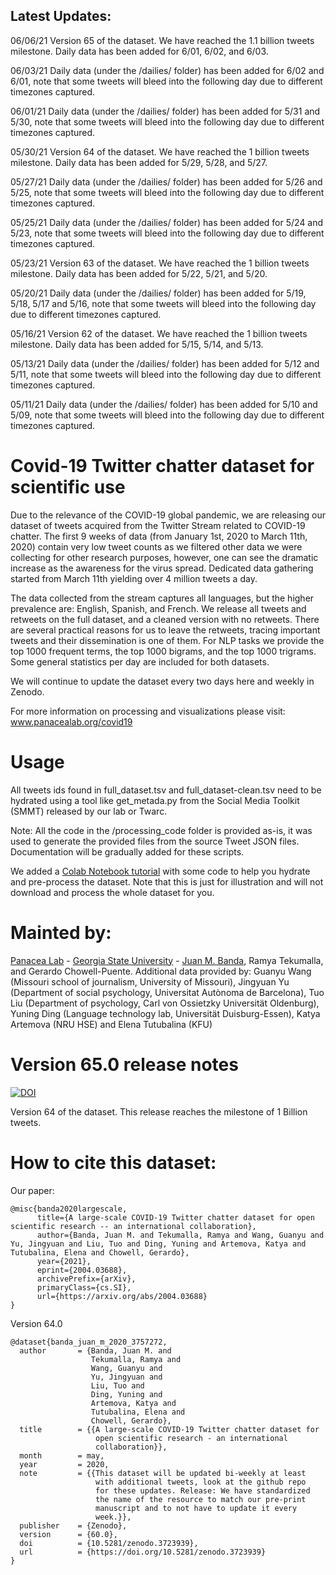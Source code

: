 ## Latest Updates:

06/06/21 Version 65 of the dataset. We have reached the 1.1 billion tweets milestone. Daily data has been added for 6/01, 6/02, and 6/03.

06/03/21 Daily data (under the /dailies/ folder) has been added for 6/02 and 6/01, note that some tweets will bleed into the following day due to different timezones captured.

06/01/21 Daily data (under the /dailies/ folder) has been added for 5/31 and 5/30, note that some tweets will bleed into the following day due to different timezones captured.

05/30/21 Version 64 of the dataset. We have reached the 1 billion tweets milestone. Daily data has been added for 5/29, 5/28, and 5/27.

05/27/21 Daily data (under the /dailies/ folder) has been added for 5/26 and 5/25, note that some tweets will bleed into the following day due to different timezones captured.

05/25/21 Daily data (under the /dailies/ folder) has been added for 5/24 and 5/23, note that some tweets will bleed into the following day due to different timezones captured.

05/23/21 Version 63 of the dataset. We have reached the 1 billion tweets milestone. Daily data has been added for 5/22, 5/21, and 5/20.

05/20/21 Daily data (under the /dailies/ folder) has been added for 5/19, 5/18, 5/17 and 5/16, note that some tweets will bleed into the following day due to different timezones captured.

05/16/21 Version 62 of the dataset. We have reached the 1 billion tweets milestone. Daily data has been added for 5/15, 5/14, and 5/13.

05/13/21 Daily data (under the /dailies/ folder) has been added for 5/12 and 5/11, note that some tweets will bleed into the following day due to different timezones captured.

05/11/21 Daily data (under the /dailies/ folder) has been added for 5/10 and 5/09, note that some tweets will bleed into the following day due to different timezones captured.

# Covid-19 Twitter chatter dataset for scientific use

Due to the relevance of the COVID-19 global pandemic, we are releasing our dataset of tweets acquired from the Twitter Stream related to COVID-19 chatter. The first 9 weeks of data (from January 1st, 2020 to March 11th, 2020) contain very low tweet counts as we filtered other data we were collecting for other research purposes, however, one can see the dramatic increase as the awareness for the virus spread. Dedicated data gathering started from March 11th yielding over 4 million tweets a day.

The data collected from the stream captures all languages, but the higher prevalence are:  English, Spanish, and French. We release all tweets and retweets on the full dataset, and a cleaned version with no retweets. There are several practical reasons for us to leave the retweets, tracing important tweets and their dissemination is one of them. For NLP tasks we provide the top 1000 frequent terms, the top 1000 bigrams, and the top 1000 trigrams. Some general statistics per day are included for both datasets.

We will continue to update the dataset every two days here and weekly in Zenodo. 

For more information on processing and visualizations please visit: www.panacealab.org/covid19

# Usage 

All tweets ids found in full_dataset.tsv and full_dataset-clean.tsv need to be hydrated using a tool like get_metada.py from the Social Media Toolkit (SMMT) released by our lab or Twarc. 

Note: All the code in the /processing_code folder is provided as-is, it was used to generate the provided files from the source Tweet JSON files. Documentation will be gradually added for these scripts. 

We added a [Colab Notebook tutorial](COVID_19_dataset_Tutorial.ipynb) with some code to help you hydrate and pre-process the dataset. Note that this is just for illustration and will not download and process the whole dataset for you.


# Mainted by:

[Panacea Lab](www.panacealab.org) - [Georgia State University](www.gsu.edu) - [Juan M. Banda](www.jmbanda.com), Ramya Tekumalla, and Gerardo Chowell-Puente.
Additional data provided by: Guanyu Wang (Missouri school of journalism, University of Missouri), Jingyuan Yu (Department of social psychology, Universitat Autònoma de Barcelona), Tuo Liu (Department of psychology, Carl von Ossietzky Universität Oldenburg), Yuning Ding (Language technology lab, Universität Duisburg-Essen), Katya Artemova (NRU HSE) and Elena Tutubalina (KFU)

# Version 65.0 release notes

[![DOI](https://zenodo.org/badge/DOI/10.5281/zenodo.4905209.svg)](https://doi.org/10.5281/zenodo.4905209)

Version 64 of the dataset. This release reaches the milestone of 1 Billion tweets. 

# How to cite this dataset:

Our paper: 
```
@misc{banda2020largescale,
      title={A large-scale COVID-19 Twitter chatter dataset for open scientific research -- an international collaboration}, 
      author={Banda, Juan M. and Tekumalla, Ramya and Wang, Guanyu and Yu, Jingyuan and Liu, Tuo and Ding, Yuning and Artemova, Katya and Tutubalinа, Elena and Chowell, Gerardo},
      year={2021},
      eprint={2004.03688},
      archivePrefix={arXiv},
      primaryClass={cs.SI},
      url={https://arxiv.org/abs/2004.03688}
}

```

Version 64.0

```
@dataset{banda_juan_m_2020_3757272,
  author       = {Banda, Juan M. and
                  Tekumalla, Ramya and
                  Wang, Guanyu and
                  Yu, Jingyuan and
                  Liu, Tuo and
                  Ding, Yuning and
                  Artemova, Katya and
                  Tutubalinа, Elena and
                  Chowell, Gerardo},
  title        = {{A large-scale COVID-19 Twitter chatter dataset for 
                   open scientific research - an international
                   collaboration}},
  month        = may,
  year         = 2020,
  note         = {{This dataset will be updated bi-weekly at least 
                   with additional tweets, look at the github repo
                   for these updates. Release: We have standardized
                   the name of the resource to match our pre-print
                   manuscript and to not have to update it every
                   week.}},
  publisher    = {Zenodo},
  version      = {60.0},
  doi          = {10.5281/zenodo.3723939},
  url          = {https://doi.org/10.5281/zenodo.3723939}
}

```
